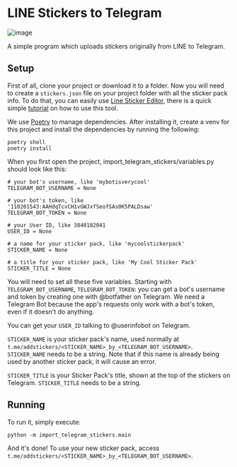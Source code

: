 # LINE Stickers to Telegram
![image](https://user-images.githubusercontent.com/95940523/160180035-b3eb62c8-3732-468f-ba27-18910bfde38f.png)

A simple program which uploads stickers originally from LINE to Telegram.

## Setup
First of all, clone your project or download it to a folder. Now you will need to create a `stickers.json` file on your project folder with all the sticker pack info. To do that, you can easily use <a href="https://github.com/line-stickers/LineStickersEditor/releases/tag/latest/">Line Sticker Editor</a>, there is a quick simple <a href="https://line-stickers.github.io/">tutorial</a> on how to use this tool.

We use [Poetry](https://python-poetry.org/docs/#installation) to manage dependencies. After installing it, create a venv for this project and install the dependencies by running the following:
```
poetry shell
poetry install
```

When you first open the project, import_telegram_stickers/variables.py should look like this:
```
# your bot's username, like 'mybotisverycool'
TELEGRAM_BOT_USERNAME = None 

# your bot's token, like '110201543:AAHdqTcvCH1vGWJxfSeofSAs0K5PALDsaw'
TELEGRAM_BOT_TOKEN = None 

# your User ID, like 3840182041
USER_ID = None 

# a name for your sticker pack, like 'mycoolstickerpack'
STICKER_NAME = None 

# a title for your sticker pack, like 'My Cool Sticker Pack'
STICKER_TITLE = None 
```
You will need to set all these five variables. Starting with `TELEGRAM_BOT_USERNAME`, `TELEGRAM_BOT_TOKEN`: you can get a bot's username and token by creating one with @botfather on Telegram. We need a Telegram Bot because the app's requests only work with a bot's token, even if it doesn't do anything.

You can get your `USER_ID` talking to @userinfobot on Telegram.

`STICKER_NAME` is your sticker pack's name, used normally at `t.me/addstickers/<STICKER_NAME>_by_<TELEGRAM_BOT_USERNAME>`.
`STICKER_NAME` needs to be a string. Note that if this name is already being used by another sticker pack, it will cause an error.

`STICKER_TITLE` is your Sticker Pack's title, shown at the top of the stickers on Telegram. `STICKER_TITLE` needs to be a string.

## Running
To run it, simply execute:

`python -m import_telegram_stickers.main`

And it's done! To use your new sticker pack, access `t.me/addstickers/<STICKER_NAME>_by_<TELEGRAM_BOT_USERNAME>`.
